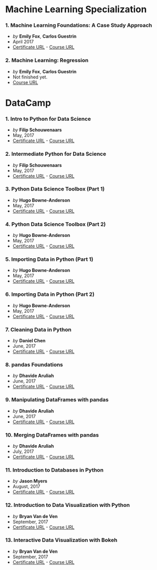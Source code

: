 # Machine Learning Specialization

### 1. Machine Learning Foundations: A Case Study Approach
- *by* **Emily Fox**, **Carlos Guestrin**
- April 2017
- [Certificate URL](https://coursera.org/account/accomplishments/certificate/48H6EDAPKS9E) - [Course URL](https://www.coursera.org/specializations/machine-learning)

### 2. Machine Learning: Regression
- *by* **Emily Fox**, **Carlos Guestrin**
- Not finished yet.
- [Course URL](https://www.coursera.org/learn/ml-regression)

# DataCamp

### 1. Intro to Python for Data Science
- *by* **Filip Schouwenaars**
- May, 2017
- [Certificate URL](https://www.datacamp.com/statement-of-accomplishment/course/4eabe57de2525a24a852ece47abe38d45c64f1df) - [Course URL](https://www.datacamp.com/courses/intro-to-python-for-data-science)

### 2. Intermediate Python for Data Science
- *by* **Filip Schouwenaars**
- May, 2017
- [Certificate URL](https://www.datacamp.com/statement-of-accomplishment/course/48861b4a87828ac04955107acdf1ca90bf237590) - [Course URL](https://www.datacamp.com/courses/intermediate-python-for-data-science)

### 3. Python Data Science Toolbox (Part 1)
- *by* **Hugo Bowne-Anderson**
- May, 2017
- [Certificate URL](https://www.datacamp.com/statement-of-accomplishment/course/3f922d2989e56cef52f86f431c63704a1f326dc2) - [Course URL](https://www.datacamp.com/courses/python-data-science-toolbox-part-1)

### 4. Python Data Science Toolbox (Part 2)
- *by* **Hugo Bowne-Anderson**
- May, 2017
- [Certificate URL](https://www.datacamp.com/statement-of-accomplishment/course/5bfddf47df59c7d654832fb2fc3ae90b0cac9368) - [Course URL](https://www.datacamp.com/courses/python-data-science-toolbox-part-2)

### 5. Importing Data in Python (Part 1)
- *by* **Hugo Bowne-Anderson**
- May, 2017
- [Certificate URL](https://www.datacamp.com/statement-of-accomplishment/course/4407194fcf9a5f36a50b525b06b5c010ac44d352) - [Course URL](https://www.datacamp.com/courses/importing-data-in-python-part-1)

### 6. Importing Data in Python (Part 2)
- *by* **Hugo Bowne-Anderson**
- May, 2017
- [Certificate URL](https://www.datacamp.com/statement-of-accomplishment/course/f57414c6d733c5d020e73dbab80b4e54cfabf77c) - [Course URL](https://www.datacamp.com/courses/importing-data-in-python-part-2)

### 7. Cleaning Data in Python
- *by* **Daniel Chen**
- June, 2017
- [Certificate URL](https://www.datacamp.com/statement-of-accomplishment/course/7e3ec7937901d84db9ca52e13cce0fdc6a3f46e2) - [Course URL](https://www.datacamp.com/courses/cleaning-data-in-python)

### 8. pandas Foundations
- *by* **Dhavide Aruliah**
- June, 2017
- [Certificate URL](https://www.datacamp.com/statement-of-accomplishment/course/36c6bbb8790820fb1f52de907ec8d4eb03edd55d) - [Course URL](https://www.datacamp.com/courses/pandas-foundations)

### 9. Manipulating DataFrames with pandas
- *by* **Dhavide Aruliah**
- June, 2017
- [Certificate URL](https://www.datacamp.com/statement-of-accomplishment/course/e91d08730473b1243ff75df8ee2407f1c7268392) - [Course URL](https://www.datacamp.com/courses/manipulating-dataframes-with-pandas)

### 10. Merging DataFrames with pandas
- *by* **Dhavide Aruliah**
- July, 2017
- [Certificate URL](https://www.datacamp.com/statement-of-accomplishment/course/a0d865856e060e422ab07c3f745a2c19a316c74a) - [Course URL](https://www.datacamp.com/courses/merging-dataframes-with-pandas)

### 11. Introduction to Databases in Python
- *by* **Jason Myers**
- August, 2017
- [Certificate URL](https://www.datacamp.com/statement-of-accomplishment/course/1acf1c34bfaa8b3384f30a1f02e978fa0a022416) - [Course URL](https://www.datacamp.com/courses/introduction-to-relational-databases-in-python)

### 12. Introduction to Data Visualization with Python
- *by* **Bryan Van de Ven**
- September, 2017
- [Certificate URL](https://www.datacamp.com/statement-of-accomplishment/course/4d8507db5a751a2812fc8d4011be7f8b6f3fee51) - [Course URL](https://www.datacamp.com/courses/introduction-to-data-visualization-with-python)

### 13. Interactive Data Visualization with Bokeh
- *by* **Bryan Van de Ven**
- September, 2017
- [Certificate URL](https://www.datacamp.com/statement-of-accomplishment/course/12c5903ecbca72d0d11ae5178e0c86dbef08785b) - [Course URL](https://www.datacamp.com/courses/interactive-data-visualization-with-bokeh)
